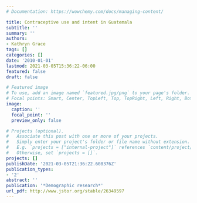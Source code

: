```yaml
---
# Documentation: https://wowchemy.com/docs/managing-content/

title: Contraceptive use and intent in Guatemala
subtitle: ''
summary: ''
authors:
- Kathryn Grace
tags: []
categories: []
date: '2010-01-01'
lastmod: 2021-03-05T15:36:22-06:00
featured: false
draft: false

# Featured image
# To use, add an image named `featured.jpg/png` to your page's folder.
# Focal points: Smart, Center, TopLeft, Top, TopRight, Left, Right, BottomLeft, Bottom, BottomRight.
image:
  caption: ''
  focal_point: ''
  preview_only: false

# Projects (optional).
#   Associate this post with one or more of your projects.
#   Simply enter your project's folder or file name without extension.
#   E.g. `projects = ["internal-project"]` references `content/project/deep-learning/index.md`.
#   Otherwise, set `projects = []`.
projects: []
publishDate: '2021-03-05T21:36:22.608376Z'
publication_types:
- '2'
abstract: ''
publication: '*Demographic research*'
url_pdf: http://www.jstor.org/stable/26349597
---
```

